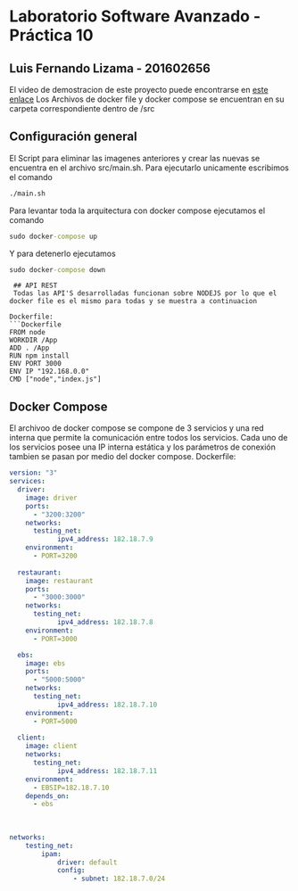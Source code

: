 # Laboratorio Software Avanzado - Práctica 10

## Luis Fernando Lizama - 201602656

El video de demostracion de este proyecto puede encontrarse en  [este enlace](https://youtu.be/bZsNHZugCm4 "Video")
Los Archivos de docker file y docker compose se encuentran en su carpeta correspondiente dentro de /src

## Configuración general
El Script para eliminar las imagenes anteriores y crear las nuevas se encuentra en el archivo src/main.sh. Para ejecutarlo unicamente escribimos el comando
```bash
./main.sh
```

Para levantar toda la arquitectura con docker compose ejecutamos el comando 
```cmd
sudo docker-compose up
```

Y para detenerlo ejecutamos 
```cmd
sudo docker-compose down
```

```
 ## API REST
 Todas las API'S desarrolladas funcionan sobre NODEJS por lo que el docker file es el mismo para todas y se muestra a continuacion

Dockerfile:
```Dockerfile
FROM node
WORKDIR /App
ADD . /App
RUN npm install
ENV PORT 3000
ENV IP "192.168.0.0"
CMD ["node","index.js"]
```


 ## Docker Compose
El archivoo de docker compose se compone de 3 servicios y una red interna que permite la comunicación entre todos los servicios. Cada uno de los servicios posee una IP interna estática y los parámetros de conexión tambien se pasan por medio del docker compose. 
Dockerfile:
```yml
version: "3"
services:
  driver:
    image: driver
    ports:
      - "3200:3200"
    networks:
      testing_net:
            ipv4_address: 182.18.7.9    
    environment:
      - PORT=3200      
  
  restaurant:
    image: restaurant
    ports:
      - "3000:3000"
    networks:
      testing_net:
            ipv4_address: 182.18.7.8    
    environment:
      - PORT=3000      

  ebs:
    image: ebs
    ports:
      - "5000:5000"
    networks:
      testing_net:
            ipv4_address: 182.18.7.10    
    environment:
      - PORT=5000  
  
  client:
    image: client    
    networks:
      testing_net:
            ipv4_address: 182.18.7.11
    environment:
      - EBSIP=182.18.7.10
    depends_on:
      - ebs
    
      
    
networks:
    testing_net:
        ipam:
            driver: default
            config:
                - subnet: 182.18.7.0/24
```
